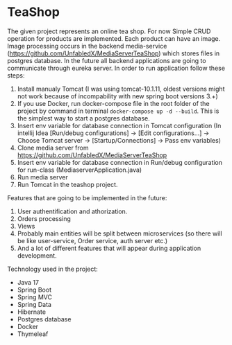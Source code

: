 # TeaShop
The given project represents an online tea shop. 
For now Simple CRUD operation for products are implemented. 
Each product can have an image. Image processing occurs in the backend media-service 
(https://github.com/UnfabledX/MediaServerTeaShop) which stores files in postgres database. 
In the future all backend applications are going to communicate through eureka server. 
In order to run application follow these steps:
1. Install manualy Tomcat (I was using tomcat-10.1.11, oldest versions might not work because of incompability with new spring boot versions 3.+)
2. If you use Docker, run docker-compose file in the root folder of the project by command in terminal `docker-compose up -d --build`. This is the simplest way to start a postgres database.
3. Insert env variable for database connection in Tomcat configuration (In intellij Idea [Run/debug configurations] -> [Edit configurations...] -> Choose Tomcat server -> [Startup/Connections] -> Pass env variables)
4. Clone media server from https://github.com/UnfabledX/MediaServerTeaShop
5. Insert env variable for database connection in Run/debug configuration for run-class (MediaserverApplication.java)
6. Run media server
7. Run Tomcat in the teashop project.

Features that are going to be implemented in the future:
1. User authentification and athorization.
2. Orders processing
3. Views
4. Probably main entities will be split between microservices (so there will be like user-service, Order service, auth server etc.)
5. And a lot of different features that will appear during application development.

Technology used in the project: 
- Java 17
- Spring Boot
- Spring MVC
- Spring Data
- Hibernate
- Postgres database
- Docker
- Thymeleaf
